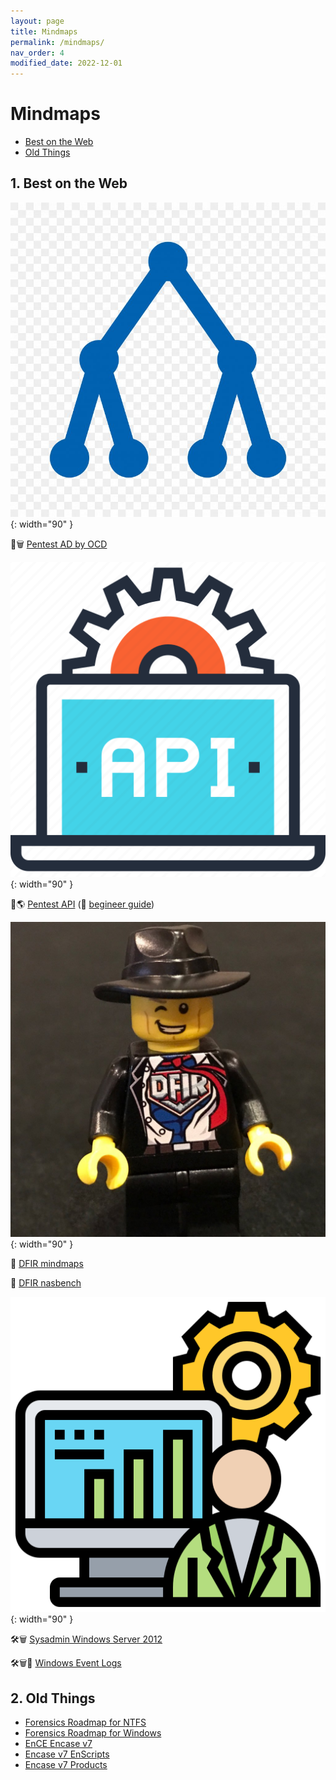 ```yaml
---
layout: page
title: Mindmaps
permalink: /mindmaps/
nav_order: 4
modified_date: 2022-12-01
---
```


# Mindmaps

<!-- vscode-markdown-toc -->
* [Best on the Web](#BestontheWeb)
* [Old Things](#OldThings)

<!-- vscode-markdown-toc-config
	numbering=true
	autoSave=true
	/vscode-markdown-toc-config -->
<!-- /vscode-markdown-toc -->

##  1. <a name='BestontheWeb'></a>Best on the Web

![AD icon](/assets/images/icons-ad.png){: width="90" }


📕🗑️ [Pentest AD by OCD](https://orange-cyberdefense.github.io/ocd-mindmaps/)

![Pentest Web API icon](/assets/images/icons-web-api.png){: width="90" }


📕🌎 [Pentest API](https://dsopas.github.io/MindAPI/play/) (🔗 [begineer guide](https://danaepp.com/beginners-guide-to-api-hacking))

![DFIR icon](/assets/images/icons-dfir.png){: width="90" }


📘 [DFIR mindmaps](https://github.com/AndrewRathbun/DFIRMindMaps)

📘 [DFIR nasbench](https://github.com/nasbench/MindMaps)

![Sysadmin icon](/assets/images/icons-sysadmin.png){: width="90" }


🛠️🗑️️ [Sysadmin Windows Server 2012](https://xmind.app/m/eZ7i/)

🛠️🗑️📃 [Windows Event Logs](https://github.com/mdecrevoisier/Microsoft-eventlog-mindmap)

##  2. <a name='OldThings'></a>Old Things

* [Forensics Roadmap for NTFS](/mindmaps/svg/win-for-ntfs.svg)
* [Forensics Roadmap for Windows](/mindmaps/svg/win-for-invest-roadmap.svg)
* [EnCE Encase v7](/mindmaps/svg/win-for-encase-v7-ence.svg)
* [Encase v7 EnScripts](/mindmaps/svg/win-for-encase-v7-enscript.svg)
* [Encase v7 Products](/mindmaps/svg/win-for-encase-products-2016.svg)


